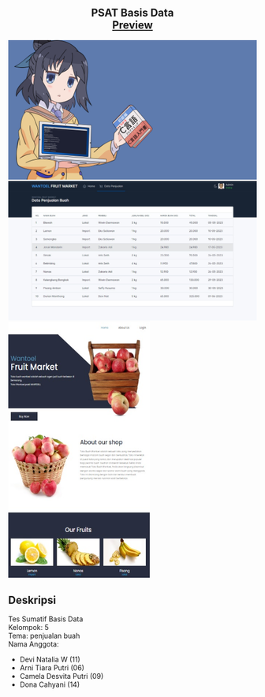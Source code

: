 <h2 align="center">
  PSAT Basis Data<br/>
  <a href="https://github.com/shanatta/basis-data" target="_blank">Preview</a>
</h2>
<div align="center">
  <img alt="banner" src="./assets/images/banner.png" />
  <img alt="tabel" src="./assets/images/tabel.jpeg" />
</div>
  <img alt="home" src="./assets/images/home.jpg" width="287" height="519" />

<br/>

## Deskripsi

Tes Sumatif Basis Data<br/>
Kelompok: 5<br/>
Tema: penjualan buah<br/>
Nama Anggota:

- Devi Natalia W (11)
- Arni Tiara Putri (06)
- Camela Desvita Putri (09)
- Dona Cahyani (14) 
